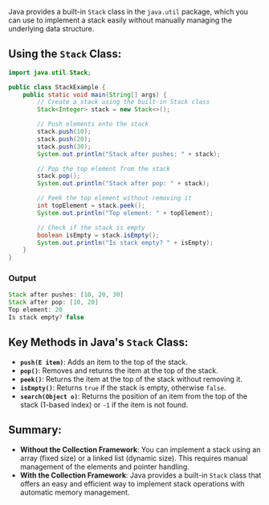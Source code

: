 Java provides a built-in `Stack` class in the `java.util` package, which you can use to implement a stack easily without manually managing the underlying data structure.
## Using the `Stack` Class:
```java
import java.util.Stack;

public class StackExample {
    public static void main(String[] args) {
        // Create a stack using the built-in Stack class
        Stack<Integer> stack = new Stack<>();

        // Push elements onto the stack
        stack.push(10);
        stack.push(20);
        stack.push(30);
        System.out.println("Stack after pushes: " + stack);

        // Pop the top element from the stack
        stack.pop();
        System.out.println("Stack after pop: " + stack);

        // Peek the top element without removing it
        int topElement = stack.peek();
        System.out.println("Top element: " + topElement);

        // Check if the stack is empty
        boolean isEmpty = stack.isEmpty();
        System.out.println("Is stack empty? " + isEmpty);
    }
}
```
### Output
```java
Stack after pushes: [10, 20, 30]
Stack after pop: [10, 20]
Top element: 20
Is stack empty? false
```

## Key Methods in Java's `Stack` Class:

- **`push(E item)`**: Adds an item to the top of the stack.
- **`pop()`**: Removes and returns the item at the top of the stack.
- **`peek()`**: Returns the item at the top of the stack without removing it.
- **`isEmpty()`**: Returns `true` if the stack is empty, otherwise `false`.
- **`search(Object o)`**: Returns the position of an item from the top of the stack (1-based index) or `-1` if the item is not found.

## Summary:

- **Without the Collection Framework**: You can implement a stack using an array (fixed size) or a linked list (dynamic size). This requires manual management of the elements and pointer handling.
- **With the Collection Framework**: Java provides a built-in `Stack` class that offers an easy and efficient way to implement stack operations with automatic memory management.
